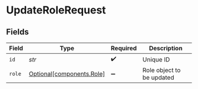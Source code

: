 # UpdateRoleRequest


## Fields

| Field                                                    | Type                                                     | Required                                                 | Description                                              |
| -------------------------------------------------------- | -------------------------------------------------------- | -------------------------------------------------------- | -------------------------------------------------------- |
| `id`                                                     | *str*                                                    | :heavy_check_mark:                                       | Unique ID                                                |
| `role`                                                   | [Optional[components.Role]](../../models/shared/role.md) | :heavy_minus_sign:                                       | Role object to be updated                                |